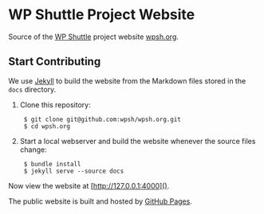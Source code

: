 # WP Shuttle Project Website

Source of the [WP Shuttle](https://github.com/wpsh/wpsh) project website [wpsh.org](https://wpsh.org).


## Start Contributing

We use [Jekyll](https://jekyllrb.com) to build the website from the Markdown files stored in the `docs` directory.

1. Clone this repository:

		$ git clone git@github.com:wpsh/wpsh.org.git
		$ cd wpsh.org

2. Start a local webserver and build the website whenever the source files change:

		$ bundle install
		$ jekyll serve --source docs

Now view the website at [http://127.0.0.1:4000]().

The public website is built and hosted by [GitHub Pages](https://pages.github.com/).
